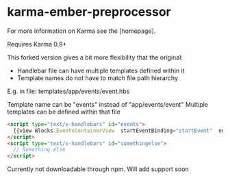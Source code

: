 # karma-ember-preprocessor

For more information on Karma see the [homepage].

Requires Karma 0.9+

This forked version gives a bit more flexibility that the original:
- Handlebar file can have multiple templates defined within it
- Template names do not have to match file path hierarchy

E.g.
in file: templates/app/events/event.hbs

Template name can be "events" instead of "app/events/event"
Multiple templates can be defined within that file
```html
<script type="text/x-handlebars" id="events">
  {{view Blocks.EventsContainerView  startEventBinding="startEvent"  endEventBinding="endEvent"}}
</script>
<script type="text/x-handlebars" id="somethingelse">
  // Something else
</script>
```
Currently not downloadable through npm. Will add support soon

